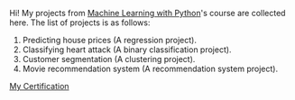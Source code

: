Hi!
My projects from [Machine Learning with Python](https://maktabkhooneh.org/course/%DB%8C%D8%A7%D8%AF%DA%AF%DB%8C%D8%B1%DB%8C-%D9%85%D8%A7%D8%B4%DB%8C%D9%86-%D9%BE%D8%A7%DB%8C%D8%AA%D9%88%D9%86-mk1318/)'s course are collected here. The list of projects is as follows:
1. Predicting house prices (A regression project).
2. Classifying heart attack (A binary classification project).
3. Customer segmentation (A clustering project).
4. Movie recommendation system (A recommendation system project).

[My Certification](https://github.com/AlirezaHanifi/ML-projects-with-python/blob/6ab73eddea6061c923f82b6cc1d64dcc0cd094bf/My%20Certification.png)
